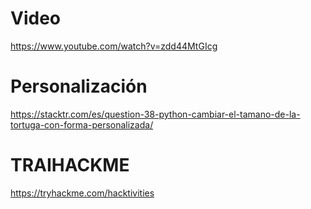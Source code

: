 # Video 
https://www.youtube.com/watch?v=zdd44MtGIcg

# Personalización
https://stacktr.com/es/question-38-python-cambiar-el-tamano-de-la-tortuga-con-forma-personalizada/

# TRAIHACKME
https://tryhackme.com/hacktivities
